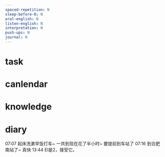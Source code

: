 ```yaml
---
spaced-repetition: N
sleep-before-0: N
oral-english: N
listen-english: N
interpretation: N
push-ups: N
journal: N
---
```


# task

# canlendar

# knowledge

# diary

07:07 起床洗漱早饭打车~ 一共到现在花了半小时~ 要提前到车站了
07:16 到合肥南站了~ 真快
13:44 EI是2，接受它。